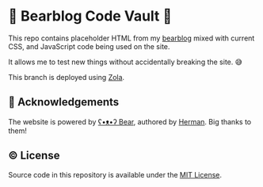 # 🐻 Bearblog Code Vault 🐼

This repo contains placeholder HTML from my [bearblog](https://miguelpimentel.do/) mixed with current CSS, and JavaScript code being used on the site.

It allows me to test new things without accidentally breaking the site. 😅

This branch is deployed using [Zola](https://www.zola.org).

## 💜 Acknowledgements

The website is powered by [ʕ•ᴥ•ʔ Bear](https://bearblog.dev/), authored by [Herman](https://github.com/HermanMartinus). Big thanks to them!

## © License

Source code in this repository is available under the [MIT License](LICENSE).
